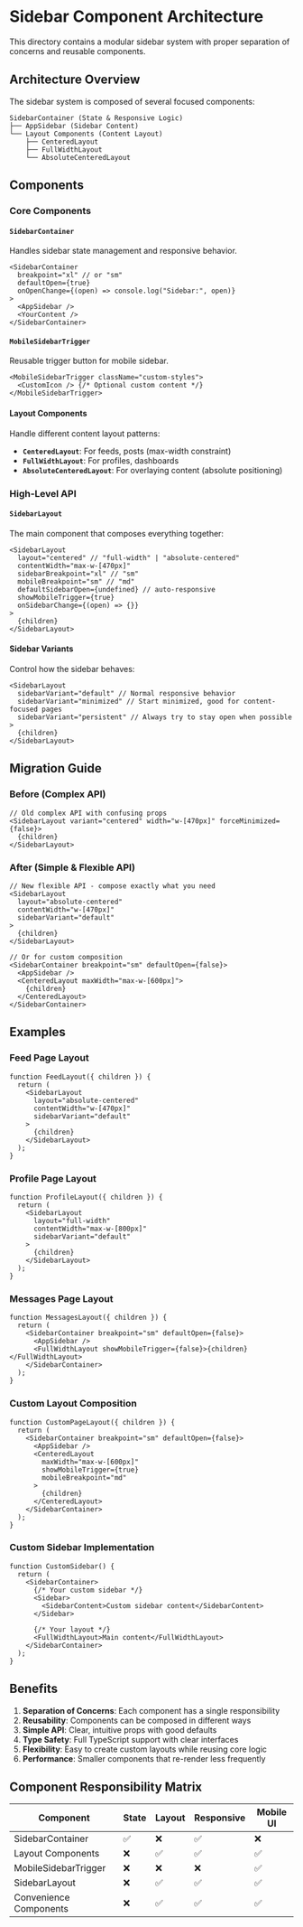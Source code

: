 # Sidebar Component Architecture

This directory contains a modular sidebar system with proper separation of concerns and reusable components.

## Architecture Overview

The sidebar system is composed of several focused components:

```
SidebarContainer (State & Responsive Logic)
├── AppSidebar (Sidebar Content)
└── Layout Components (Content Layout)
    ├── CenteredLayout
    ├── FullWidthLayout
    └── AbsoluteCenteredLayout
```

## Components

### Core Components

#### `SidebarContainer`

Handles sidebar state management and responsive behavior.

```tsx
<SidebarContainer
  breakpoint="xl" // or "sm"
  defaultOpen={true}
  onOpenChange={(open) => console.log("Sidebar:", open)}
>
  <AppSidebar />
  <YourContent />
</SidebarContainer>
```

#### `MobileSidebarTrigger`

Reusable trigger button for mobile sidebar.

```tsx
<MobileSidebarTrigger className="custom-styles">
  <CustomIcon /> {/* Optional custom content */}
</MobileSidebarTrigger>
```

#### Layout Components

Handle different content layout patterns:

- **`CenteredLayout`**: For feeds, posts (max-width constraint)
- **`FullWidthLayout`**: For profiles, dashboards
- **`AbsoluteCenteredLayout`**: For overlaying content (absolute positioning)

### High-Level API

#### `SidebarLayout`

The main component that composes everything together:

```tsx
<SidebarLayout
  layout="centered" // "full-width" | "absolute-centered"
  contentWidth="max-w-[470px]"
  sidebarBreakpoint="xl" // "sm"
  mobileBreakpoint="sm" // "md"
  defaultSidebarOpen={undefined} // auto-responsive
  showMobileTrigger={true}
  onSidebarChange={(open) => {}}
>
  {children}
</SidebarLayout>
```

#### Sidebar Variants

Control how the sidebar behaves:

```tsx
<SidebarLayout
  sidebarVariant="default" // Normal responsive behavior
  sidebarVariant="minimized" // Start minimized, good for content-focused pages
  sidebarVariant="persistent" // Always try to stay open when possible
>
  {children}
</SidebarLayout>
```

## Migration Guide

### Before (Complex API)

```tsx
// Old complex API with confusing props
<SidebarLayout variant="centered" width="w-[470px]" forceMinimized={false}>
  {children}
</SidebarLayout>
```

### After (Simple & Flexible API)

```tsx
// New flexible API - compose exactly what you need
<SidebarLayout
  layout="absolute-centered"
  contentWidth="w-[470px]"
  sidebarVariant="default"
>
  {children}
</SidebarLayout>

// Or for custom composition
<SidebarContainer breakpoint="sm" defaultOpen={false}>
  <AppSidebar />
  <CenteredLayout maxWidth="max-w-[600px]">
    {children}
  </CenteredLayout>
</SidebarContainer>
```

## Examples

### Feed Page Layout

```tsx
function FeedLayout({ children }) {
  return (
    <SidebarLayout
      layout="absolute-centered"
      contentWidth="w-[470px]"
      sidebarVariant="default"
    >
      {children}
    </SidebarLayout>
  );
}
```

### Profile Page Layout

```tsx
function ProfileLayout({ children }) {
  return (
    <SidebarLayout
      layout="full-width"
      contentWidth="max-w-[800px]"
      sidebarVariant="default"
    >
      {children}
    </SidebarLayout>
  );
}
```

### Messages Page Layout

```tsx
function MessagesLayout({ children }) {
  return (
    <SidebarContainer breakpoint="sm" defaultOpen={false}>
      <AppSidebar />
      <FullWidthLayout showMobileTrigger={false}>{children}</FullWidthLayout>
    </SidebarContainer>
  );
}
```

### Custom Layout Composition

```tsx
function CustomPageLayout({ children }) {
  return (
    <SidebarContainer breakpoint="sm" defaultOpen={false}>
      <AppSidebar />
      <CenteredLayout
        maxWidth="max-w-[600px]"
        showMobileTrigger={true}
        mobileBreakpoint="md"
      >
        {children}
      </CenteredLayout>
    </SidebarContainer>
  );
}
```

### Custom Sidebar Implementation

```tsx
function CustomSidebar() {
  return (
    <SidebarContainer>
      {/* Your custom sidebar */}
      <Sidebar>
        <SidebarContent>Custom sidebar content</SidebarContent>
      </Sidebar>

      {/* Your layout */}
      <FullWidthLayout>Main content</FullWidthLayout>
    </SidebarContainer>
  );
}
```

## Benefits

1. **Separation of Concerns**: Each component has a single responsibility
2. **Reusability**: Components can be composed in different ways
3. **Simple API**: Clear, intuitive props with good defaults
4. **Type Safety**: Full TypeScript support with clear interfaces
5. **Flexibility**: Easy to create custom layouts while reusing core logic
6. **Performance**: Smaller components that re-render less frequently

## Component Responsibility Matrix

| Component              | State | Layout | Responsive | Mobile UI |
| ---------------------- | ----- | ------ | ---------- | --------- |
| SidebarContainer       | ✅    | ❌     | ✅         | ❌        |
| Layout Components      | ❌    | ✅     | ✅         | ✅        |
| MobileSidebarTrigger   | ❌    | ❌     | ❌         | ✅        |
| SidebarLayout          | ❌    | ✅     | ✅         | ✅        |
| Convenience Components | ❌    | ✅     | ✅         | ✅        |
